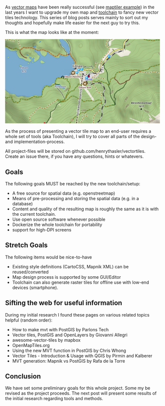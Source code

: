 
As [vector maps](https://en.wikipedia.org/wiki/Vector_tiles) have been really successful (see [maptiler example](https://www.maptiler.com/maps/#topo//vector/13.55/10.99274/47.45656)) in the last years I want to upgrade my own map and [toolchain](https://github.com/henrythasler/TileGenerator) to fancy new vector tiles technology. This series of blog posts serves mainly to sort out my thoughts and hopefully make life easier for the next guy to try this.

This is what the map looks like at the moment:

![rastermap](img/cyclemap-raster-current.png)

As the process of presenting a vector tile map to an end-user requires a whole set of tools (aka Toolchain), I will try to cover all parts of the design- and implementation-process.

All project-files will be stored on github.com/henrythasler/vectortiles. Create an issue there, if you have any questions, hints or whatevers.

## Goals

The following goals MUST be reached by the new toolchain/setup:

- A free source for spatial data (e.g. openstreetmap)
- Means of pre-processing and storing the spatial data (e.g. in a database)
- Content and quality of the resulting map is roughly the same as it is with the current toolchain.
- Use open source software whenever possible
- Dockerize the whole toolchain for portability
- support for high-DPI screens

## Stretch Goals

The following items would be nice-to-have

- Existing style definitions (CartoCSS, Mapnik XML) can be reused/converted
- Map design process is supported by some GUI/Editor
- Toolchain can also generate raster tiles for offline use with low-end devices (smartphone).

## Sifting the web for useful information

During my initial research I found these pages on various related topics helpful (random order):

- How to make mvt with PostGIS by Parlons Tech
- Vector tiles, PostGIS and OpenLayers by Giovanni Allegri
- awesome-vector-tiles by mapbox
- OpenMapTiles.org
- Using the new MVT function in PostGIS by Chris Whong
- Vector Tiles - Introduction & Usage with QGIS by Pirmin and Kalberer
- MVT generation: Mapnik vs PostGIS by Rafa de la Torre

## Conclusion

We have set some preliminary goals for this whole project. Some my be revised as the project proceeds. The next post will present some results of the initial research regarding tools and methods.
